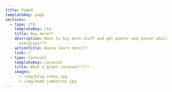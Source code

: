 ```yaml
---
title: Page4
templateKey: page
sections:
  - type: CTA
    templateKey: cta
    title: Buy more??
    description: Want to buy more stuff and get poorer and poorer while our profit
      overgrows???
    actionTitle: Wanna learn more??!
    link: /
  - type: Carousel
    templateKey: carousel
    title: What a great carousel!?!!!
    images:
      - /img/blog-index.jpg
      - /img/home-jumbotron.jpg
---
```

